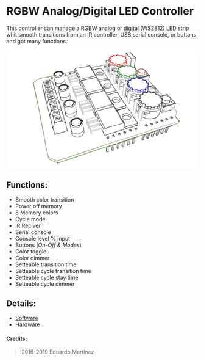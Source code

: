 # RGBW Analog/Digital LED Controller
This controller can manage a RGBW analog or digital (WS2812) LED strip whit smooth transitions from an IR controller, USB serial console, or buttons, and got many functions. 

![Assembly](./Documentation/Images/Assembly%201.png)

## Functions:
* Smooth color transition
* Power off memory
* 8 Memory colors
* Cycle mode
* IR Reciver
* Serial console
* Console level % input
* Buttons (*On-Off & Modes*)
* Color toggle
* Color dimmer 
* Setteable transition time
* Setteable cycle transition time
* Setteable cycle stay time 
* Setteable cycle dimmer

## Details:
* [Software](./Documentation/Software.md)
* [Hardware](./Documentation/Hardware.md)

#### Credits:

> 2016-2019 Eduardo Martínez
